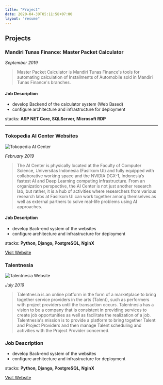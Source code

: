 ```yaml
---
title: "Project"
date: 2020-04-30T05:11:58+07:00
layout: "resume"
---
```


## Projects

### Mandiri Tunas Finance: Master Packet Calculator

_September 2019_

> Master Packet Calculator is Mandiri Tunas Finance's tools for automating calculation of Installments of Automobile sold in Mandiri Tunas Finance's branches.

#### Job Description

- develop Backend of the calculator system (Web Based)
- configure architecture and infrastructure for deployment

stacks: **ASP NET Core, SQLServer, Microsoft RDP**

---

### Tokopedia AI Center Websites

![Tokopedia AI Center](/images/projects/tokpedai.png)

_February 2019_

> The AI Center is physically located at the Faculty of Computer Science, Universitas Indonesia (Fasilkom UI) and fully equipped with collaborative working space and the NVIDIA DGX-1, Indonesia’s fastest AI and Deep Learning computing infrastructure. From an organization perspective, the AI Center is not just another research lab, but rather, it is a hub of activities where researchers from various research labs at Fasilkom UI can work together among themselves as well as external partners to solve real-life problems using AI approaches.

#### Job Description

- develop Back-end system of the websites
- configure architecture and infrastructure for deployment

stacks: **Python, Django, PostgreSQL, NginX**

[Visit Website](tokopedia-ai.cs.ui.ac.id)

### Talentnesia

![Talentnesia Website](/images/projects/talentnesia.png)

_July 2019_

> Talentnesia is an online platform in the form of a marketplace to bring together service providers in the arts (Talent), such as performers with project providers until the transaction occurs. Talentnesia has a vision to be a company that is consistent in providing services to create job opportunities as well as facilitate the realization of a job. Talentnesia's mission is to provide a platform to bring together Talent and Project Providers and then manage Talent scheduling and activities with the Project Provider concerned.

### Job Description

- develop Back-end system of the websites
- configure architecture and infrastructure for deployment

stacks: **Python, Django, PostgreSQL, NginX**

[Visit Website](https://talentnesia.com/)
